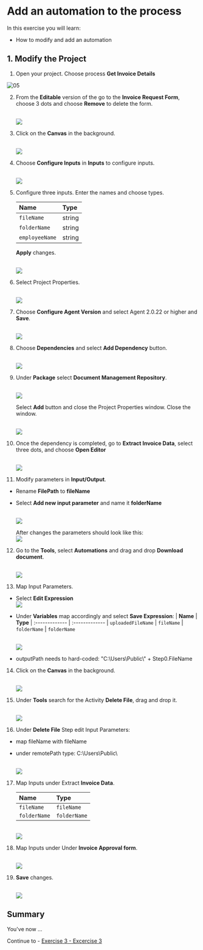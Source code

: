 # Add an automation to the process

In this exercise you will learn:
- How to modify and add an automation

## 1. Modify the Project

1. Open your project. Choose process **Get Invoice Details**

  ![05](./images//005.png)

2. From the **Editable** version of the go to the **Invoice Request Form**, choose 3 dots and choose **Remove** to delete the form.

    <br>![](/exercises/Modify-automation/images/006.png)

3. Click on the **Canvas** in the background.

    <br>![](/exercises/Modify-automation/images/007.png)

4. Choose **Configure Inputs** in **Inputs** to configure inputs.

    <br>![](/exercises/Modify-automation/images/008.png)

5. Configure three inputs. Enter the names and choose types.

    |  **Name**    | **Type**
    |  :------------- | :-------------
    |  `fileName`       | string
    |  `folderName`     | string
    |  `employeeName`   | string

    **Apply** changes.

    <br>![](/exercises/Modify-automation/images/009.png)


6. Select Project Properties.

    <br>![](/exercises/Modify-automation/images/011a.png)

7. Choose **Configure Agent Version** and select Agent 2.0.22 or higher and **Save**.

    <br>![](/exercises/Modify-automation/images/012.png)

8. Choose **Dependencies** and select **Add Dependency** button.

    <br>![](/exercises/Modify-automation/images/013.png)

9. Under **Package** select **Document Management Repository**.

    <br>![](/exercises/Modify-automation/images/014.png)

    Select **Add** button and close the Project Properties window. Close the window.

    <br>![](/exercises/Modify-automation/images/015.png)

10. Once the dependency is completed, go to **Extract Invoice Data**, select three dots, and choose **Open Editor**

    <br>![](/exercises/Modify-automation/images/010a.png)

11. Modify parameters in **Input/Output**.
- Rename **FilePath** to **fileName**
- Select **Add new input parameter** and name it **folderName**

    <br>![](/exercises/Modify-automation/images/016.png)

    After changes the parameters should look like this:
    <br>![](/exercises/Modify-automation/images/017.png)

12. Go to the **Tools**, select **Automations** and drag and drop **Download document**.

    <br>![](/exercises/Modify-automation/images/018.png)

13. Map Input Parameters.
- Select **Edit Expression**
    <br>![](/exercises/Modify-automation/images/019.png)
- Under **Variables** map accordingly and select **Save Expression**:
|  **Name**    | **Type**
|  :------------- | :-------------
|  `uploadedFileName`       | `fileName`
|  `folderName`     | `folderName`

    <br>![](/exercises/Modify-automation/images/020.png)
- outputPath needs to hard-coded: "C:\\Users\\Public\\" + Step0.FileName

14. Click on the **Canvas** in the background.

    <br>![](/exercises/Modify-automation/images/021.png)

15. Under **Tools** search for the Activity **Delete File**, drag and drop it.

    <br>![](/exercises/Modify-automation/images/022.png)

16. Under **Delete File** Step edit Input Parameters:
- map fileName with fileName
- under remotePath type: C:\Users\Public\

    <br>![](/exercises/Modify-automation/images/023.png)

17. Map Inputs under Extract **Invoice Data**.

    |  **Name**    | **Type**
    |  :------------- | :-------------
    |  `fileName`       | `fileName`
    |  `folderName`     | `folderName`

    <br>![](/exercises/Modify-automation/images/024.png)

19. Map Inputs under Under **Invoice Approval form**.

    <br>![](/exercises/Modify-automation/images/025.png)

17. **Save** changes.

    <br>![](/exercises/Modify-automation/images/026a.png)

## Summary

You've now ...

Continue to - [Exercise 3 - Excercise 3 ](../ex3/README.md)
